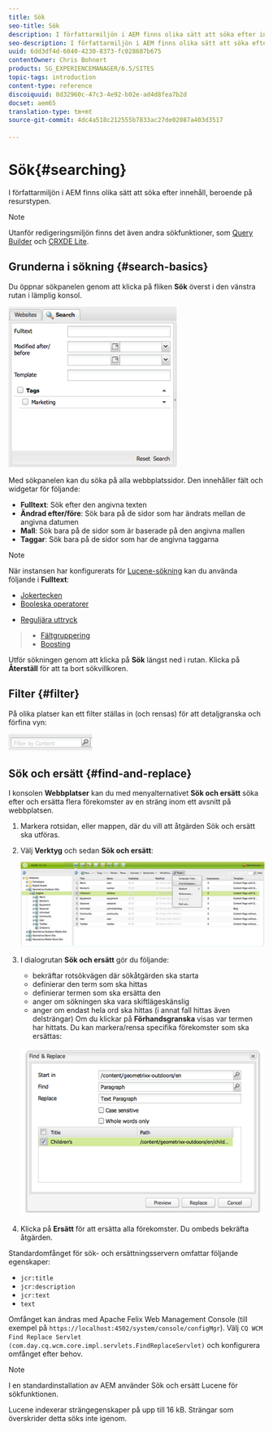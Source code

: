 ```yaml
---
title: Sök
seo-title: Sök
description: I författarmiljön i AEM finns olika sätt att söka efter innehåll, beroende på resurstypen.
seo-description: I författarmiljön i AEM finns olika sätt att söka efter innehåll, beroende på resurstypen.
uuid: 6dd3df4d-6040-4230-8373-fc028687b675
contentOwner: Chris Bohnert
products: SG_EXPERIENCEMANAGER/6.5/SITES
topic-tags: introduction
content-type: reference
discoiquuid: 8d32960c-47c3-4e92-b02e-ad4d8fea7b2d
docset: aem65
translation-type: tm+mt
source-git-commit: 4dc4a518c212555b7833ac27de02087a403d3517

---
```



# Sök{#searching}

I författarmiljön i AEM finns olika sätt att söka efter innehåll, beroende på resurstypen.

>[!NOTE]
>
>Utanför redigeringsmiljön finns det även andra sökfunktioner, som [Query Builder](/help/sites-developing/querybuilder-api.md) och [CRXDE Lite](/help/sites-developing/developing-with-crxde-lite.md).

## Grunderna i sökning {#search-basics}

Du öppnar sökpanelen genom att klicka på fliken **Sök** överst i den vänstra rutan i lämplig konsol.

![chlimage_1-101](assets/chlimage_1-101.png)

Med sökpanelen kan du söka på alla webbplatssidor. Den innehåller fält och widgetar för följande:

* **Fulltext**: Sök efter den angivna texten
* **Ändrad efter/före**: Sök bara på de sidor som har ändrats mellan de angivna datumen
* **Mall**: Sök bara på de sidor som är baserade på den angivna mallen
* **Taggar**: Sök bara på de sidor som har de angivna taggarna

>[!NOTE]
>
>När instansen har konfigurerats för [Lucene-sökning](/help/sites-deploying/queries-and-indexing.md) kan du använda följande i **Fulltext**:
>
>* [Jokertecken](https://lucene.apache.org/core/5_3_1/queryparser/org/apache/lucene/queryparser/classic/package-summary.html#Wildcard_Searches)
>* [Booleska operatorer](https://lucene.apache.org/core/5_3_1/queryparser/org/apache/lucene/queryparser/classic/package-summary.html#Boolean_operators)
   >
   >
* [Reguljära uttryck](https://lucene.apache.org/core/5_3_1/queryparser/org/apache/lucene/queryparser/classic/package-summary.html#Regexp_Searches)
>* [Fältgruppering](https://lucene.apache.org/core/5_3_1/queryparser/org/apache/lucene/queryparser/classic/package-summary.html#Field_Grouping)
>* [Boosting](https://lucene.apache.org/core/5_3_1/queryparser/org/apache/lucene/queryparser/classic/package-summary.html#Boosting_a_Term)
>



Utför sökningen genom att klicka på **Sök** längst ned i rutan. Klicka på **Återställ** för att ta bort sökvillkoren.

## Filter {#filter}

På olika platser kan ett filter ställas in (och rensas) för att detaljgranska och förfina vyn:

![chlimage_1-102](assets/chlimage_1-102.png)

## Sök och ersätt {#find-and-replace}

I konsolen **Webbplatser** kan du med menyalternativet **Sök och ersätt** söka efter och ersätta flera förekomster av en sträng inom ett avsnitt på webbplatsen.

1. Markera rotsidan, eller mappen, där du vill att åtgärden Sök och ersätt ska utföras.
1. Välj **Verktyg** och sedan **Sök och ersätt**:

   ![screen_shot_2012-02-15at120346pm](assets/screen_shot_2012-02-15at120346pm.png)

1. I dialogrutan **Sök och ersätt** gör du följande:

   * bekräftar rotsökvägen där sökåtgärden ska starta
   * definierar den term som ska hittas
   * definierar termen som ska ersätta den
   * anger om sökningen ska vara skiftlägeskänslig
   * anger om endast hela ord ska hittas (i annat fall hittas även delsträngar)
   Om du klickar på **Förhandsgranska** visas var termen har hittats. Du kan markera/rensa specifika förekomster som ska ersättas:

   ![screen_shot_2012-02-15at120719pm](assets/screen_shot_2012-02-15at120719pm.png)

1. Klicka på **Ersätt** för att ersätta alla förekomster. Du ombeds bekräfta åtgärden.

Standardomfånget för sök- och ersättningsservern omfattar följande egenskaper:

* `jcr:title`
* `jcr:description`
* `jcr:text`
* `text`

Omfånget kan ändras med Apache Felix Web Management Console (till exempel på `https://localhost:4502/system/console/configMgr`). Välj `CQ WCM Find Replace Servlet (com.day.cq.wcm.core.impl.servlets.FindReplaceServlet)` och konfigurera omfånget efter behov.

>[!NOTE]
>
>I en standardinstallation av AEM använder Sök och ersätt Lucene för sökfunktionen.
>
>Lucene indexerar strängegenskaper på upp till 16 kB. Strängar som överskrider detta söks inte igenom.
